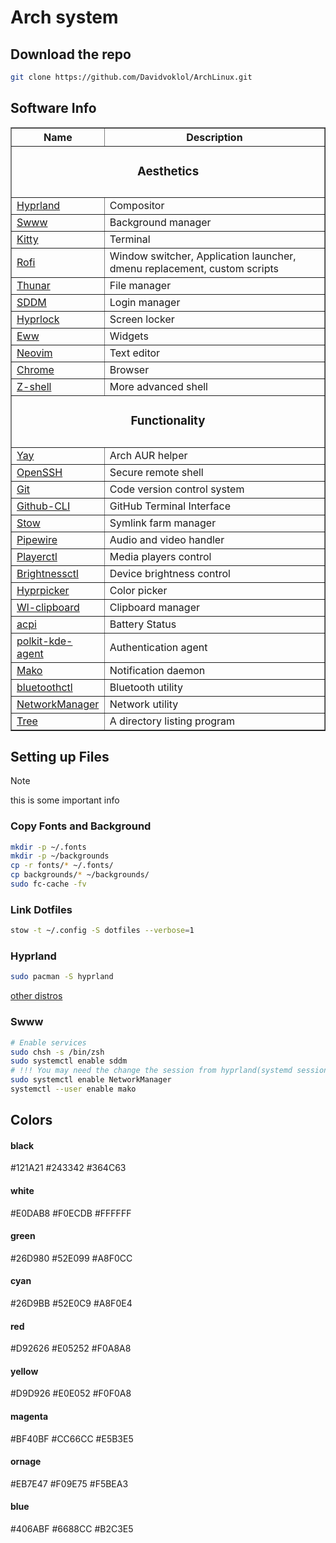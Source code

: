 # Arch system

## Download the repo
``` bash
git clone https://github.com/Davidvoklol/ArchLinux.git
```

## Software Info
<table border="1">
  <thead>
    <tr>
      <th>Name</th>
      <th>Description</th>
    </tr>
  </thead>
  <tbody>
    <tr>
        <td colspan=4><h3 style="text-align:center;">Aesthetics<h3></td>
    </tr>
    <tr>
      <td><a href="https://hyprland.org/">Hyprland</a></td>
      <td>Compositor</td>
    </tr>
    <tr>
      <td><a href="https://github.com/LGFae/swww">Swww</a></td>
      <td>Background manager</td>
    </tr>
    <tr>
      <td><a href="https://github.com/kovidgoyal/kitty">Kitty</a></td>
      <td>Terminal</td>
    </tr>
    <tr>
      <td><a href="https://github.com/davatorium/rofi">Rofi</a></td>
      <td>Window switcher, Application launcher, dmenu replacement, custom scripts</td>
    </tr>
    <tr>
      <td><a href="https://github.com/xfce-mirror/thunar">Thunar</a></td>
      <td>File manager</td>
    </tr>
    <tr>
      <td><a href="https://github.com/sddm/sddm">SDDM</a></td>
      <td>Login manager</td>
    </tr>
    <tr>
      <td><a href="https://github.com/hyprwm/hyprlock">Hyprlock</a></td>
      <td>Screen locker</td>
    </tr>
    <tr>
      <td><a href="https://github.com/elkowar/eww?tab=readme-ov-file">Eww</a></td>
      <td>Widgets</td>
    </tr>
    <tr>
      <td><a href="https://github.com/neovim/neovim">Neovim</a></td>
      <td>Text editor</td>
    </tr>
    <tr>
      <td><a href="https://www.google.com/chrome/?brand=FHFK&ds_kid=43700078760035676&gad_source=1&gclid=Cj0KCQiAuou6BhDhARIsAIfgrn5arVJiSJFJjHgIOX8GFqG4ox2z7cb-GxT9lPCC4YlKvheOTRZha2QaAssBEALw_wcB&gclsrc=aw.ds">Chrome</a></td>
      <td>Browser</td>
    </tr>
    <tr>
      <td><a href="https://wiki.archlinux.org/title/Zsh">Z-shell</a></td>
      <td>More advanced shell</td>
    </tr>
    <tr>
        <td colspan=4><h3 style="text-align:center;">Functionality<h3></td>
    </tr>
    <tr>
      <td><a href="https://github.com/Jguer/yay">Yay</a></td>
      <td>Arch AUR helper</td>
    </tr>
    <tr>
      <td><a href="https://github.com/openssh/openssh-portable">OpenSSH</a></td>
      <td>Secure remote shell</td>
    </tr>
    <tr>
      <td><a href="https://git-scm.com/downloads/linux">Git</a></td>
      <td>Code version control system</td>
    </tr>
    <tr>
      <td><a href="https://github.com/cli/cli#installation">Github-CLI</a></td>
      <td>GitHub Terminal Interface</td>
    </tr>
    <tr>
      <td><a href="https://github.com/aspiers/stow">Stow</a></td>
      <td>Symlink farm manager</td>
    </tr>
    <tr>
      <td><a href="https://github.com/PipeWire/pipewire">Pipewire</a></td>
      <td>Audio and video handler</td>
    </tr>
    <tr>
      <td><a href="https://github.com/altdesktop/playerctl">Playerctl</a></td>
      <td>Media players control</td>
    </tr>
    <tr>
      <td><a href="https://github.com/Hummer12007/brightnessctl">Brightnessctl</a></td>
      <td>Device brightness control</td>
    </tr>
    <tr>
      <td><a href="https://github.com/hyprwm/hyprpicker">Hyprpicker</a></td>
      <td>Color picker</td>
    </tr>
    <tr>
      <td><a href="https://github.com/bugaevc/wl-clipboard">Wl-clipboard</a></td>
      <td>Clipboard manager</td>
    </tr>
    <tr>
      <td><a href="https://pkgs.org/download/acpi">acpi</a></td>
      <td>Battery Status</td>
    </tr>
    <tr>
      <td><a href="https://wiki.archlinux.org/title/Polkit">polkit-kde-agent</a></td>
      <td>Authentication agent</td>
    </tr>
    <tr>
      <td><a href="https://github.com/emersion/mako">Mako</a></td>
      <td>Notification daemon</td>
    </tr>
    <tr>
      <td><a href="https://wiki.archlinux.org/title/Bluetooth">bluetoothctl</a></td>
      <td>Bluetooth utility</td>
    </tr>
    <tr>
      <td><a href="https://wiki.archlinux.org/title/NetworkManager">NetworkManager</a></td>
      <td>Network utility</td>
    </tr>
    </tr>
      <td><a href="https://gitlab.com/OldManProgrammer/unix-tree">Tree</a></td>
      <td>A directory listing program</td>
    </tr>
</tbody>
</table>

## Setting up Files
> [!NOTE]
> this is some important info

### Copy Fonts and Background 
```bash
mkdir -p ~/.fonts
mkdir -p ~/backgrounds
cp -r fonts/* ~/.fonts/
cp backgrounds/* ~/backgrounds/
sudo fc-cache -fv
```

### Link Dotfiles

```bash
stow -t ~/.config -S dotfiles --verbose=1
```

### Hyprland
```bash
sudo pacman -S hyprland
```
[other distros](https://wiki.hyprland.org/Getting-Started/Installation/#packages)

### Swww

```bash
# Enable services
sudo chsh -s /bin/zsh
sudo systemctl enable sddm
# !!! You may need the change the session from hyprland(systemd session) to hprland
sudo systemctl enable NetworkManager
systemctl --user enable mako
```

## Colors

#### black
#121A21
#243342
#364C63

#### white
#E0DAB8
#F0ECDB
#FFFFFF

#### green
#26D980
#52E099
#A8F0CC

#### cyan
#26D9BB
#52E0C9
#A8F0E4

#### red
#D92626
#E05252
#F0A8A8

#### yellow
#D9D926
#E0E052
#F0F0A8

#### magenta
#BF40BF
#CC66CC
#E5B3E5

#### ornage
#EB7E47
#F09E75
#F5BEA3

#### blue
#406ABF
#6688CC
#B2C3E5